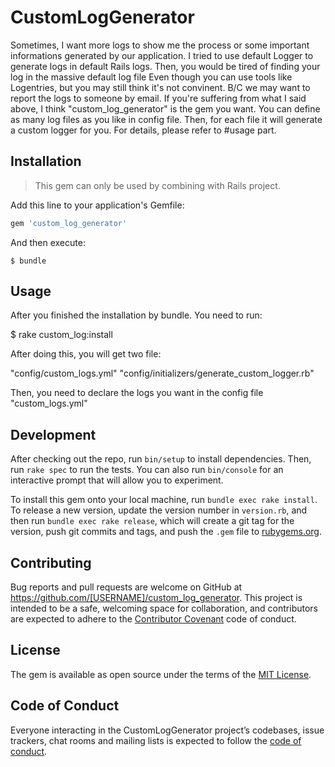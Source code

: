 # CustomLogGenerator

Sometimes, I want more logs to show me the process or some important informations generated by our application.
I tried to use default Logger to generate logs in default Rails logs. Then, you would be tired of finding your log in the massive default log file
Even though you can use tools like Logentries, but you may still think it's not convinent. B/C we may want to report the logs to someone by email.
If you're suffering from what I said above, I think "custom_log_generator" is the gem you want. You can define as many log files as you like in config file.
Then, for each file it will generate a custom logger for you. For details, please refer to #usage part.

## Installation

>This gem can only be used by combining with Rails project.

Add this line to your application's Gemfile:

```ruby
gem 'custom_log_generator'
```

And then execute:

    $ bundle

## Usage

After you finished the installation by bundle.
You need to run:

  $ rake custom_log:install

After doing this, you will get two file:

"config/custom_logs.yml"
"config/initializers/generate_custom_logger.rb"

Then, you need to declare the logs you want in the config file "custom_logs.yml"

## Development

After checking out the repo, run `bin/setup` to install dependencies. Then, run `rake spec` to run the tests. You can also run `bin/console` for an interactive prompt that will allow you to experiment.

To install this gem onto your local machine, run `bundle exec rake install`. To release a new version, update the version number in `version.rb`, and then run `bundle exec rake release`, which will create a git tag for the version, push git commits and tags, and push the `.gem` file to [rubygems.org](https://rubygems.org).

## Contributing

Bug reports and pull requests are welcome on GitHub at https://github.com/[USERNAME]/custom_log_generator. This project is intended to be a safe, welcoming space for collaboration, and contributors are expected to adhere to the [Contributor Covenant](http://contributor-covenant.org) code of conduct.

## License

The gem is available as open source under the terms of the [MIT License](https://opensource.org/licenses/MIT).

## Code of Conduct

Everyone interacting in the CustomLogGenerator project’s codebases, issue trackers, chat rooms and mailing lists is expected to follow the [code of conduct](https://github.com/[USERNAME]/custom_log_generator/blob/master/CODE_OF_CONDUCT.md).
